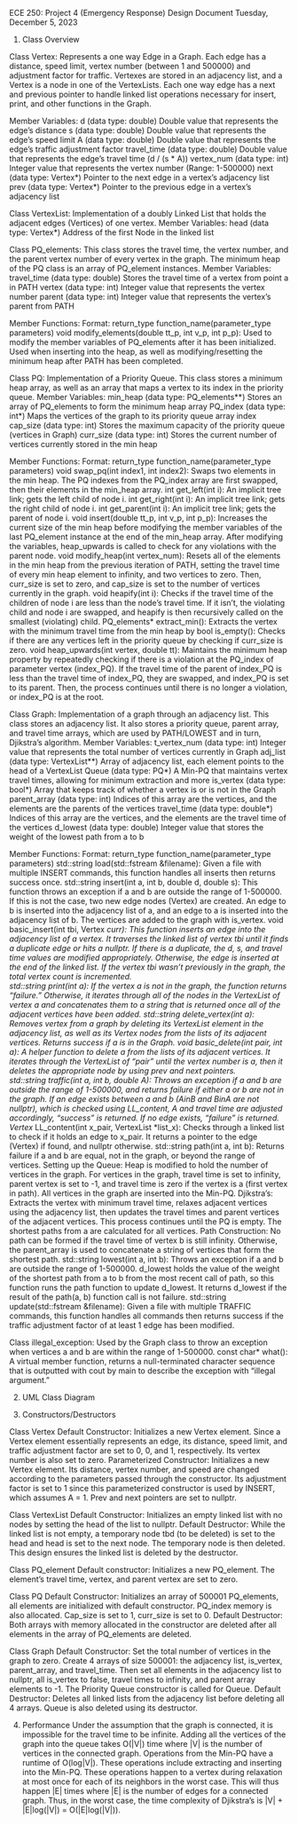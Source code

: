 ECE 250: Project 4 (Emergency Response) Design Document
Tuesday, December 5, 2023

1. Class Overview

Class Vertex: Represents a one way Edge in a Graph. Each edge has a distance, speed limit, vertex number (between 1 and 500000) and adjustment factor for traffic. Vertexes are stored in an adjacency list, and a Vertex is a node in one of the VertexLists. Each one way edge has a next and previous pointer to handle linked list operations necessary for insert, print, and other functions in the Graph.

Member Variables:
d (data type: double)			Double value that represents the edge’s distance
s (data type: double)			Double value that represents the edge’s speed limit
A (data type: double)			Double value that represents the edge’s traffic adjustment factor
travel_time (data type: double)		Double value that represents the edge’s travel time (d / (s * A))
vertex_num (data type: int)		Integer value that represents the vertex number (Range: 1-500000)
next (data type: Vertex*)			Pointer to the next edge in a vertex’s adjacency list	
prev (data type: Vertex*)			Pointer to the previous edge in a vertex’s adjacency list	

Class VertexList: Implementation of a doubly Linked List that holds the adjacent edges (Vertices) of one vertex. 
Member Variables:
head (data type: Vertex*)			Address of the first Node in the linked list

Class PQ_elements:  This class stores the travel time, the vertex number, and the parent vertex number of every vertex in the graph. The minimum heap of the PQ class is an array of PQ_element instances.
Member Variables:
travel_time (data type: double)		Stores the travel time of a vertex from point a in PATH
vertex (data type: int)			Integer value that represents the vertex number 
parent (data type: int)			Integer value that represents the vertex’s parent from PATH

Member Functions: 
Format: return_type function_name(parameter_type parameters)
void modify_elements(double tt_p, int v_p, int p_p): Used to modify the member variables of PQ_elements after it has been initialized. Used when inserting into the heap, as well as modifying/resetting the minimum heap after PATH has been completed.

Class PQ:  Implementation of a Priority Queue. This class stores a minimum heap array, as well as an array that maps a vertex to its index in the priority queue.
Member Variables:
min_heap (data type: PQ_elements**)	Stores an array of PQ_elements to form the minimum heap array
PQ_index (data type: int*)			Maps the vertices of the graph to its priority queue array index
cap_size (data type: int)			Stores the maximum capacity of the priority queue (vertices in Graph)
curr_size (data type: int)			Stores the current number of vertices currently stored in the min heap

Member Functions: 
Format: return_type function_name(parameter_type parameters)
void swap_pq(int index1, int index2): Swaps two elements in the min heap. The PQ indexes from the PQ_index array are first swapped, then their elements in the min_heap array.
int get_left(int i): An implicit tree link; gets the left child of node i.
int get_right(int i): An implicit tree link; gets the right child of node i.
int get_parent(int i): An implicit tree link; gets the parent of node i.
void insert(double tt_p, int v_p, int p_p): Increases the current size of the min heap before modifying the member variables of the last PQ_element instance at the end of the min_heap array. After modifying the variables, heap_upwards is called to check for any violations with the parent node.
void modify_heap(int vertex_num): Resets all of the elements in the min heap from the previous iteration of PATH, setting the travel time of every min heap element to infinity, and two vertices to zero. Then, curr_size is set to zero, and cap_size is set to the number of vertices currently in the graph.
void heapify(int i): Checks if the travel time of the children of node i are less than the node’s travel time. If it isn’t, the violating child and node i are swapped, and heapify is then recursively called on the smallest (violating) child.
PQ_elements* extract_min(): Extracts the vertex with the minimum travel time from the min heap by 
bool is_empty(): Checks if there are any vertices left in the priority queue by checking if curr_size is zero.
void heap_upwards(int vertex, double tt): Maintains the minimum heap property by repeatedly checking if there is a violation at the PQ_index of parameter vertex (index_PQ). If the travel time of the parent of index_PQ is less than the travel time of index_PQ, they are swapped, and index_PQ is set to its parent. Then, the process continues until there is no longer a violation, or index_PQ is at the root.

Class Graph:  Implementation of a graph through an adjacency list. This class stores an adjacency list. It also stores a priority queue, parent array, and travel time arrays, which are used by PATH/LOWEST and in turn, Djikstra’s algorithm.
Member Variables:
t_vertex_num (data type: int)	Integer value that represents the total number of vertices currently in Graph
adj_list (data type: VertexList**)	Array of adjacency list, each element points to the head of a VertexList
Queue (data type: PQ*)		A Min-PQ that maintains vertex travel times, allowing for minimum extraction and more
is_vertex (data type: bool*)	Array that keeps track of whether a vertex is or is not in the Graph
parent_array (data type: int)	Indices of this array are the vertices, and the elements are the parents of the vertices
travel_time (data type: double*)	Indices of this array are the vertices, and the elements are the travel time of the vertices
d_lowest (data type: double)	Integer value that stores the weight of the lowest path from a to b

Member Functions: 
Format: return_type function_name(parameter_type parameters)
std::string load(std::fstream &filename): Given a file with multiple INSERT commands, this function handles all inserts then returns success once.
std::string insert(int a, int b, double d, double s): This function throws an exception if a and b are outside the range of 1-500000. If this is not the case, two new edge nodes (Vertex) are created. An edge to b is inserted into the adjacency list of a, and an edge to a is inserted into the adjacency list of b. The vertices are added to the graph with is_vertex.
void basic_insert(int tbi, Vertex *curr): This function inserts an edge into the adjacency list of a vertex. It traverses the linked list of vertex tbi until it finds a duplicate edge or hits a nullptr. If there is a duplicate, the d, s, and travel time values are modified appropriately. Otherwise, the edge is inserted at the end of the linked list. If the vertex tbi wasn’t previously in the graph, the total vertex count is incremented.              
std::string print(int a): If the vertex a is not in the graph, the function returns “failure.” Otherwise, it iterates through all of the nodes in the VertexList of vertex a and concatenates them to a string that is returned once all of the adjacent vertices have been added.
std::string delete_vertex(int a): Removes vertex from a graph by deleting its VertexList element in the adjacency list, as well as its Vertex nodes from the lists of its adjacent vertices. Returns success if a is in the Graph.
void basic_delete(int pair, int a): A helper function to delete a from the lists of its adjacent vertices. It iterates through the VertexList of “pair” until the vertex number is a, then it deletes the appropriate node by using prev and next pointers.            
std::string traffic(int a, int b, double A): Throws an exception if a and b are outside the range of 1-500000, and returns failure if either a or b are not in the graph. If an edge exists between a and b (AinB and BinA are not nullptr), which is checked using LL_content, A and travel time are adjusted accordingly, “success” is returned. If no edge exists, “failure” is returned.
Vertex* LL_content(int x_pair, VertexList *list_x): Checks through a linked list to check if it holds an edge to x_pair. It returns a pointer to the edge (Vertex) if found, and nullptr otherwise.
std::string path(int a, int b): Returns failure if a and b are equal, not in the graph, or beyond the range of vertices. 
Setting up the Queue: Heap is modified to hold the number of vertices in the graph. For vertices in the graph, travel time is set to infinity, parent vertex is set to -1, and travel time is zero if the vertex is a (first vertex in path). All vertices in the graph are inserted into the Min-PQ.
Djikstra’s: Extracts the vertex with minimum travel time, relaxes adjacent vertices using the adjacency list, then updates the travel times and parent vertices of the adjacent vertices. This process continues until the PQ is empty. The shortest paths from a are calculated for all vertices.
Path Construction: No path can be formed if the travel time of vertex b is still infinity. Otherwise, the parent_array is used to concatenate a string of vertices that form the shortest path.
std::string lowest(int a, int b): Throws an exception if a and b are outside the range of 1-500000. d_lowest holds the value of the weight of the shortest path from a to b from the most recent call of path, so this function runs the path function to update d_lowest. It returns d_lowest if the result of the path(a, b) function call is not failure.
std::string update(std::fstream &filename): Given a file with multiple TRAFFIC commands, this function handles all commands then returns success if the traffic adjustment factor of at least 1 edge has been modified.


Class illegal_exception: Used by the Graph class to throw an exception when vertices a and b are within the range of 1-500000.
const char* what(): A virtual member function, returns a null-terminated character sequence that is outputted with cout by main to describe the exception with “illegal argument.”


2. UML Class Diagram


3. Constructors/Destructors

Class Vertex
Default Constructor: Initializes a new Vertex element. Since a Vertex element essentially represents an edge, its distance, speed limit, and traffic adjustment factor are set to 0, 0, and 1, respectively. Its vertex number is also set to zero. 
Parameterized Constructor: Initializes a new Vertex element. Its distance, vertex number, and speed are changed according to the parameters passed through the constructor. Its adjustment factor is set to 1 since this parameterized constructor is used by INSERT, which assumes A = 1. Prev and next pointers are set to nullptr.

Class VertexList
Default Constructor: Initializes an empty linked list with no nodes by setting the head of the list to nullptr.
Default Destructor: While the linked list is not empty, a temporary node tbd (to be deleted) is set to the head and head is set to the next node. The temporary node is then deleted. This design ensures the linked list is deleted by the destructor.

Class PQ_element
Default constructor: Initializes a new PQ_element. The element’s travel time, vertex, and parent vertex are set to zero.

Class PQ
Default Constructor: Initializes an array of 500001 PQ_elements, all elements are initialized with default constructor. PQ_index memory is also allocated. Cap_size is set to 1, curr_size is set to 0.
Default Destructor: Both arrays with memory allocated in the constructor are deleted after all elements in the array of PQ_elements are deleted.

Class Graph
Default Constructor: Set the total number of vertices in the graph to zero. Create 4 arrays of size 500001: the adjacency list, is_vertex, parent_array, and travel_time. Then set all elements in the adjacency list to nullptr, all is_vertex to false, travel times to infinity, and parent array elements to -1. The Priority Queue constructor is called for Queue.
Default Destructor: Deletes all linked lists from the adjacency list before deleting all 4 arrays. Queue is also deleted using its destructor.

4. Performance
Under the assumption that the graph is connected, it is impossible for the travel time to be infinite. 
Adding all the vertices of the graph into the queue takes O(|V|) time where |V| is the number of vertices in the connected graph. Operations from the Min-PQ have a runtime of O(log|V|). These operations include extracting and inserting into the Min-PQ. These operations happen to a vertex during relaxation at most once for each of its neighbors in the worst case. This will thus happen |E| times where |E| is the number of edges for a connected graph. Thus, in the worst case, the time complexity of Djikstra’s is |V| + |E|log(|V|) = O(|E|log(|V|)).


